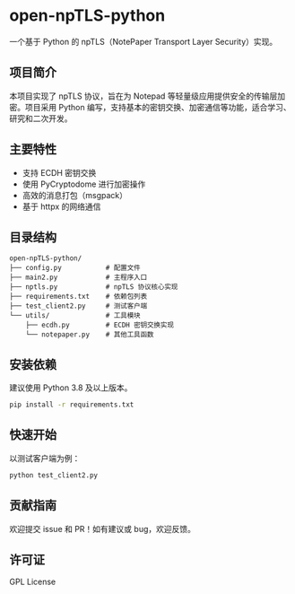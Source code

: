 # open-npTLS-python

一个基于 Python 的 npTLS（NotePaper Transport Layer Security）实现。

## 项目简介
本项目实现了 npTLS 协议，旨在为 Notepad 等轻量级应用提供安全的传输层加密。项目采用 Python 编写，支持基本的密钥交换、加密通信等功能，适合学习、研究和二次开发。

## 主要特性
- 支持 ECDH 密钥交换
- 使用 PyCryptodome 进行加密操作
- 高效的消息打包（msgpack）
- 基于 httpx 的网络通信

## 目录结构
```
open-npTLS-python/
├── config.py           # 配置文件
├── main2.py            # 主程序入口
├── nptls.py            # npTLS 协议核心实现
├── requirements.txt    # 依赖包列表
├── test_client2.py     # 测试客户端
└── utils/              # 工具模块
    ├── ecdh.py         # ECDH 密钥交换实现
    └── notepaper.py    # 其他工具函数
```

## 安装依赖
建议使用 Python 3.8 及以上版本。

```bash
pip install -r requirements.txt
```

## 快速开始
以测试客户端为例：

```bash
python test_client2.py
```

## 贡献指南
欢迎提交 issue 和 PR！如有建议或 bug，欢迎反馈。

## 许可证
GPL License
